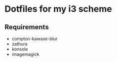# Dotfiles for my i3 scheme

## Requirements

* compton-kawase-blur
* zathura
* konsole
* imagemagick